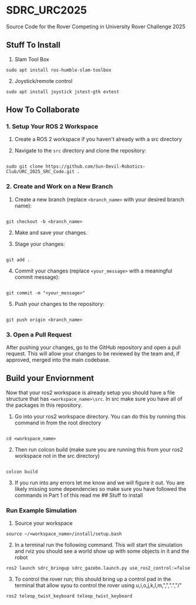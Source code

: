 # SDRC_URC2025

Source Code for the Rover Competing in University Rover Challenge 2025

## Stuff To Install 

1. Slam Tool Box    

```
sudo apt install ros-humble-slam-toolbox
```  

2. Joystick/remote control  

```
sudo apt install joystick jstest-gtk evtest
```   


## How To Collaborate

### 1. Setup Your ROS 2 Workspace

1. Create a ROS 2 workspace if you haven't already with a src directory

2. Navigate to the `src` directory and clone the repository:

```

sudo git clone https://github.com/Sun-Devil-Robotics-Club/URC_2025_SRC_Code.git .

```

### 2. Create and Work on a New Branch

1. Create a new branch (replace `<branch_name>` with your desired branch name):

```

git checkout -b <branch_name>

```

2. Make and save your changes.

3. Stage your changes:

```

git add .

```

4. Commit your changes (replace `<your_message>` with a meaningful commit message):

```

git commit -m "<your_message>"

```

5. Push your changes to the repository:

```

git push origin <branch_name>

```

### 3. Open a Pull Request

After pushing your changes, go to the GitHub repository and open a pull request. This will allow your changes to be reviewed by the team and, if approved, merged into the main codebase.

## Build your Enviornment  

Now that your ros2 workspace is already setup you should have a file structure that has `<workspace_name>\src`. In src make sure you have all of the packages in this repository.

1. Go into your ros2 workspace directory. You can do this by running this command in from the root directory  

```

cd <workspace_name>
```  

2. Then run colcon build (make sure you are running this from your ros2 workspace not in the src directory)
```

colcon build
```

3. If you run into any errors let me know and we will figure it out. You are likely missing some dependencies so make sure you have followed the commands in Part 1 of this read me ## Stuff to install

### Run Example Simulation

1. Source your workspace  

```
source ~/<workspace_name>/install/setup.bash
```
2. In a terminal run the following command. This will start the simulation and rviz you should see a world show up with some objects in it and the robot  

```
ros2 launch sdrc_bringup sdrc_gazebo.launch.py use_ros2_control:=false
```
3. To control the rover run; this should bring up a control pad in the terminal that allow syou to control the rover using u,i,o,j,k,l,m,",",".","/"  

```
ros2 teleop_twist_keyboard teleop_twist_keyboard
```

